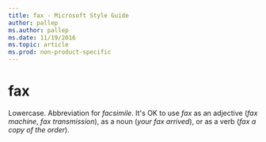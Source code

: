 ```yaml
---
title: fax - Microsoft Style Guide
author: pallep
ms.author: pallep
ms.date: 11/19/2016
ms.topic: article
ms.prod: non-product-specific
---
```


# fax

Lowercase. Abbreviation for *facsimile*. It's OK to use *fax* as an adjective (*fax machine*, *fax transmission*), as a noun (*your fax arrived*), or as a verb (*fax a copy of the order*). 
